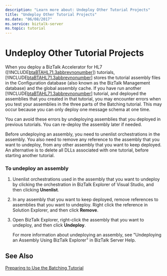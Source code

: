 ```yaml
---
description: "Learn more about: Undeploy Other Tutorial Projects"
title: "Undeploy Other Tutorial Projects"
ms.date: "06/08/2017"
ms.service: biztalk-server
ms.topic: tutorial
---
```

# Undeploy Other Tutorial Projects
When you deploy a BizTalk Accelerator for HL7 ([!INCLUDE[btaBTAHL71.3abbrevnonumber](../../includes/btabtahl71-3abbrevnonumber-md.md)]) tutorials, [!INCLUDE[btaBTAHL71.3abbrevnonumber](../../includes/btabtahl71-3abbrevnonumber-md.md)] stores the tutorial assembly files in the Configuration database (also known as the BizTalk Management database) and the global assembly cache. If you have run another [!INCLUDE[btaBTAHL71.3abbrevnonumber](../../includes/btabtahl71-3abbrevnonumber-md.md)] tutorial, and deployed the assemblies that you created in that tutorial, you may encounter errors when you test your assemblies in the three parts of the Batching tutorial. This may occur because you can only deploy one message schema at one time.  
  
 You can avoid these errors by undeploying assemblies that you deployed in previous tutorials. You can re-deploy the assembly later if needed.  
  
 Before undeploying an assembly, you need to unenlist orchestrations in the assembly. You also need to remove any reference to the assembly that you want to undeploy, from any other assembly that you want to keep deployed. An alternative is to delete all DLLs associated with one tutorial, before starting another tutorial.  
  
### To undeploy an assembly  
  
1. Unenlist orchestrations used in the assembly that you want to undeploy by clicking the orchestration in BizTalk Explorer of Visual Studio, and then clicking **Unenlist**.  
  
2. In any assembly that you want to keep deployed, remove references to assemblies that you want to undeploy. Right click the reference in Solution Explorer, and then click **Remove**.  
  
3. Open BizTalk Explorer, right-click the assembly that you want to undeploy, and then click **Undeploy**.  
  
   For more information about undeploying an assembly, see "Undeploying an Assembly Using BizTalk Explorer" in BizTalk Server Help.  
  
## See Also  
 [Preparing to Use the Batching Tutorial](../../adapters-and-accelerators/accelerator-hl7/preparing-to-use-the-batching-tutorial.md)
